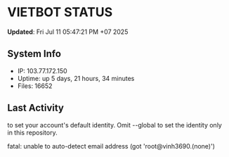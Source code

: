# VIETBOT STATUS
**Updated**: Fri Jul 11 05:47:21 PM +07 2025

## System Info
- IP: 103.77.172.150
- Uptime: up 5 days, 21 hours, 34 minutes
- Files: 16652

## Last Activity

to set your account's default identity.
Omit --global to set the identity only in this repository.

fatal: unable to auto-detect email address (got 'root@vinh3690.(none)')
